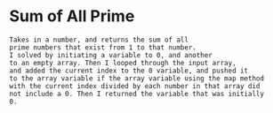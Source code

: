 # Sum of All Prime
	Takes in a number, and returns the sum of all
	prime numbers that exist from 1 to that number. 
	I solved by initiating a variable to 0, and another
	to an empty array. Then I looped through the input array, 
	and added the current index to the 0 variable, and pushed it
	to the array variable if the array variable using the map method
	with the current index divided by each number in that array did
	not include a 0. Then I returned the variable that was initially 
	0.